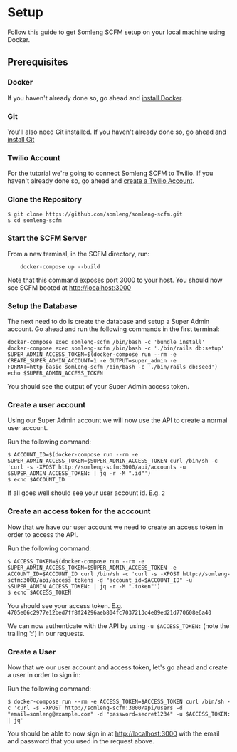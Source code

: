 # Setup

Follow this guide to get Somleng SCFM setup on your local machine using Docker.

## Prerequisites

### Docker

If you haven't already done so, go ahead and [install Docker](https://docs.docker.com/engine/installation/).

### Git

You'll also need Git installed. If you haven't already done so, go ahead and [install Git](https://git-scm.com/book/en/v1/Getting-Started-Installing-Git)

### Twilio Account

For the tutorial we're going to connect Somleng SCFM to Twilio. If you haven't already done so, go ahead and [create a Twilio Account](https://www.twilio.com/).

### Clone the Repository

    $ git clone https://github.com/somleng/somleng-scfm.git
    $ cd somleng-scfm

### Start the SCFM Server

From a new terminal, in the SCFM directory, run:

        docker-compose up --build

Note that this command exposes port 3000 to your host. You should now see SCFM booted at <http://localhost:3000>

### Setup the Database

The next need to do is create the database and setup a Super Admin account. Go ahead and run the following commands in the first terminal:

    docker-compose exec somleng-scfm /bin/bash -c 'bundle install'
    docker-compose exec somleng-scfm /bin/bash -c './bin/rails db:setup'
    SUPER_ADMIN_ACCESS_TOKEN=$(docker-compose run --rm -e CREATE_SUPER_ADMIN_ACCOUNT=1 -e OUTPUT=super_admin -e FORMAT=http_basic somleng-scfm /bin/bash -c './bin/rails db:seed')
    echo $SUPER_ADMIN_ACCESS_TOKEN

You should see the output of your Super Admin access token.

### Create a user account

Using our Super Admin account we will now use the API to create a normal user account.

Run the following command:

    $ ACCOUNT_ID=$(docker-compose run --rm -e SUPER_ADMIN_ACCESS_TOKEN=$SUPER_ADMIN_ACCESS_TOKEN curl /bin/sh -c 'curl -s -XPOST http://somleng-scfm:3000/api/accounts -u $SUPER_ADMIN_ACCESS_TOKEN: | jq -r -M ".id"')
    $ echo $ACCOUNT_ID

If all goes well should see your user account id. E.g. `2`

### Create an access token for the acccount

Now that we have our user account we need to create an access token in order to access the API.

Run the following command:

    $ ACCESS_TOKEN=$(docker-compose run --rm -e SUPER_ADMIN_ACCESS_TOKEN=$SUPER_ADMIN_ACCESS_TOKEN -e ACCOUNT_ID=$ACCOUNT_ID curl /bin/sh -c 'curl -s -XPOST http://somleng-scfm:3000/api/access_tokens -d "account_id=$ACCOUNT_ID" -u $SUPER_ADMIN_ACCESS_TOKEN: | jq -r -M ".token"')
    $ echo $ACCESS_TOKEN

You should see your access token. E.g. `4705e06c2977e12bed7ff8f24296aeb804fc7037213c4e09ed21d770608e6a40`

We can now authenticate with the API by using `-u $ACCESS_TOKEN:` (note the trailing ':') in our requests.

### Create a User

Now that we our user account and access token, let's go ahead and create a user in order to sign in:

Run the following command:

    $ docker-compose run --rm -e ACCESS_TOKEN=$ACCESS_TOKEN curl /bin/sh -c 'curl -s -XPOST http://somleng-scfm:3000/api/users -d "email=somleng@example.com" -d "password=secret1234" -u $ACCESS_TOKEN: | jq'

You should be able to now sign in at <http://localhost:3000> with the email and password that you used in the request above.
